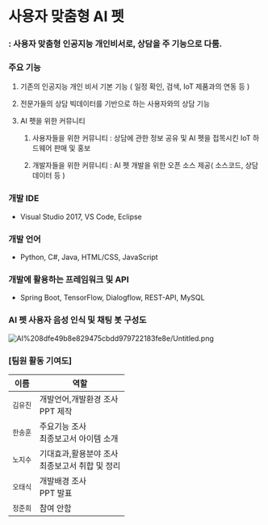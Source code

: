 # 사용자 맞춤형 AI 펫

### :  사용자 맞춤형 인공지능 개인비서로, 상담을 주 기능으로 다룸.

### 주요 기능

1. 기존의 인공지능 개인 비서 기본 기능 ( 일정 확인, 검색, IoT 제품과의 연동 등 )
2. 전문가들의 상담 빅데이터를 기반으로 하는 사용자와의 상담 기능
3. AI 펫을 위한 커뮤니티

    1) 사용자들을 위한 커뮤니티 : 상담에 관한 정보 공유 및 AI 펫을 접목시킨 IoT 하드웨어 판매 및 홍보

    2) 개발자들을 위한 커뮤니티 : AI 펫 개발을 위한 오픈 소스 제공( 소스코드, 상담 데이터 등 )

### 개발 IDE

- Visual Studio 2017, VS Code, Eclipse

### 개발 언어

- Python, C#, Java, HTML/CSS, JavaScript

### 개발에 활용하는 프레임워크 및 API

- Spring Boot, TensorFlow, Dialogflow, REST-API, MySQL

### AI 펫 사용자 음성 인식 및 채팅 봇 구성도

![AI%208dfe49b8e829475cbdd979722183fe8e/Untitled.png](AI%208dfe49b8e829475cbdd979722183fe8e/Untitled.png)

### [팀원 활동 기여도]
| 이름 | 역할 |
|---|---|
| `김유진` | 개발언어,개발환경 조사 <br>PPT 제작 |
| `한송훈` | 주요기능 조사 <br>최종보고서 아이템 소개 |
| `노지수` | 기대효과,활용분야 조사<br>최종보고서 취합 및 정리 |
| `오태식` | 개발배경 조사<br>PPT 발표 |
| `정준희` | 참여 안함 |
